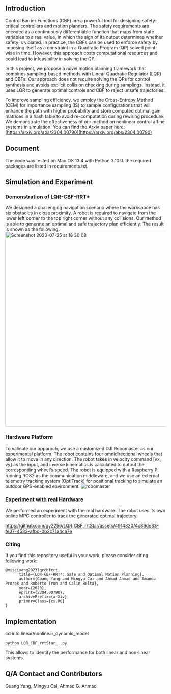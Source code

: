## Introduction

Control Barrier Functions (CBF) are a powerful tool for designing safety-critical controllers and motion planners. The safety requirements are encoded as a continuously differentiable function that maps from state variables to a real value, in which the sign of its output determines whether safety is violated. In practice, the CBFs can be used to enforce safety by imposing itself as a constraint in a Quadratic Program (QP) solved point-wise in time. However, this approach costs computational resources and could lead to infeasibility in solving the QP. 

In this project, we propose a novel motion planning framework that combines sampling-based methods with Linear Quadratic Regulator (LQR) and CBFs. Our approach does not require solving the QPs for control synthesis and avoids explicit collision checking during samplings. Instead, it uses LQR to generate optimal controls and CBF to reject unsafe trajectories. 

To improve sampling efficiency, we employ the Cross-Entropy Method (CEM) for importance sampling (IS) to sample configurations that will enhance the path with higher probability and store computed optimal gain matrices in a hash table to avoid re-computation during rewiring procedure. We demonstrate the effectiveness of our method on nonlinear control affine systems in simulation. You can find the Arxiv paper here:  [https://arxiv.org/abs/2304.00790](https://arxiv.org/abs/2304.00790)


## Document

The code was tested on Mac OS 13.4 with Python 3.10.0. the required packages are listed in requirements.txt. 

## Simulation and Experiment
### Demonstration of LQR-CBF-RRT*
We designed a challenging navigation scenario where the workspace has six obstacles in close proximity. A robot is required to navigate from the lower left corner to the top right corner without any collisions. Our method is able to generate an optimal and safe trajectory plan efficiently. The result is shown as the following:  
<img width="612" alt="Screenshot 2023-07-25 at 18 30 08" src="https://github.com/gy2256/LQR_CBF_rrtStar/assets/4914320/fe97a0fd-4b88-4b9b-9a5b-c6833e44ff74">


### Hardware Platform
To validate our apparoch, we use a customized DJI Robomaster as our experimental platform. The robot contains four omnidirectional wheels that allow it to move in any direction. The robot takes in velocity command [vx, vy] as the input, and inverse kinematics is calculated to output the corresponding wheel's speed. The robot is equipped with a Raspberry Pi running ROS2 as the communication middleware, and we use an external telemetry tracking system (OptiTrack) for positional tracking to simulate an outdoor GPS-enabled environment. 
![robomaster](https://github.com/gy2256/LQR_CBF_rrtStar/assets/4914320/23220614-9310-456b-9284-09b54919f60a)

### Experiment with real Hardware
We performed an experiment with the real hardware. The robot uses its own online MPC controller to track the generated optimal trajectory. 

https://github.com/gy2256/LQR_CBF_rrtStar/assets/4914320/4c86de33-fe37-4533-afbd-0b2c71a4ca7e



### Citing

If you find this repository useful in your work, please consider citing following work:

```
@misc{yang2023lqrcbfrrt,
      title={LQR-CBF-RRT*: Safe and Optimal Motion Planning}, 
      author={Guang Yang and Mingyu Cai and Ahmad Ahmad and Amanda Prorok and Roberto Tron and Calin Belta},
      year={2023},
      eprint={2304.00790},
      archivePrefix={arXiv},
      primaryClass={cs.RO}
}
```

## Implementation

cd into linear/nonlinear_dynamic_model
```
python LQR_CBF_rrtStar_..py
```
This allows to identify the performance for both linear and non-linear systems.


## Q/A Contact and Contributors

Guang Yang, Mingyu Cai, Ahmad G. Ahmad
